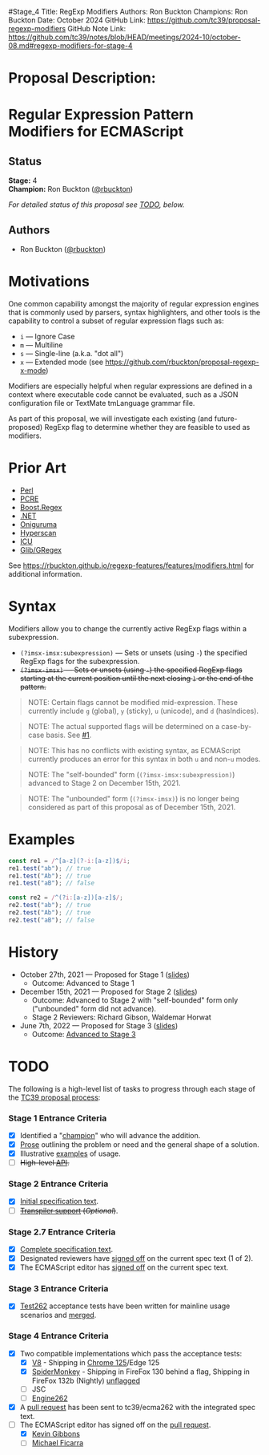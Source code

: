 #Stage_4
Title: RegExp Modifiers
Authors: Ron Buckton
Champions: Ron Buckton
Date: October 2024
GitHub Link: https://github.com/tc39/proposal-regexp-modifiers
GitHub Note Link: https://github.com/tc39/notes/blob/HEAD/meetings/2024-10/october-08.md#regexp-modifiers-for-stage-4

# Proposal Description:
<!--#region:intro-->
# Regular Expression Pattern Modifiers for ECMAScript

<!--#endregion:intro-->

<!--#region:status-->
## Status

**Stage:** 4  
**Champion:** Ron Buckton ([@rbuckton](https://github.com/rbuckton))  

_For detailed status of this proposal see [TODO](#todo), below._  
<!--#endregion:status-->

<!--#region:authors-->
## Authors

* Ron Buckton ([@rbuckton](https://github.com/rbuckton))  
<!--#endregion:authors-->

<!--#region:motivations-->
# Motivations

One common capability amongst the majority of regular expression engines that
is commonly used by parsers, syntax highlighters, and other tools is the capability to
control a subset of regular expression flags such as:

- `i` &mdash; Ignore Case
- `m` &mdash; Multiline
- `s` &mdash; Single-line (a.k.a. "dot all")
- `x` &mdash; Extended mode (see https://github.com/rbuckton/proposal-regexp-x-mode)

Modifiers are especially helpful when regular expressions are defined in a context
where executable code cannot be evaluated, such as a JSON configuration file or 
TextMate tmLanguage grammar file.

As part of this proposal, we will investigate each existing (and future-proposed) RegExp flag
to determine whether they are feasible to used as modifiers.

<!--#endregion:motivations-->

<!--#region:prior-art-->
# Prior Art 

* [Perl](https://rbuckton.github.io/regexp-features/engines/perl.html#feature-modifiers)  
* [PCRE](https://rbuckton.github.io/regexp-features/engines/pcre.html#feature-modifiers)  
* [Boost.Regex](https://rbuckton.github.io/regexp-features/engines/boost.regex.html#feature-modifiers)  
* [.NET](https://rbuckton.github.io/regexp-features/engines/dotnet.html#feature-modifiers)  
* [Oniguruma](https://rbuckton.github.io/regexp-features/engines/oniguruma.html#feature-modifiers)  
* [Hyperscan](https://rbuckton.github.io/regexp-features/engines/hyperscan.html#feature-modifiers)  
* [ICU](https://rbuckton.github.io/regexp-features/engines/icu.html#feature-modifiers)  
* [Glib/GRegex](https://rbuckton.github.io/regexp-features/engines/glib-gregex.html#feature-modifiers)  

See https://rbuckton.github.io/regexp-features/features/modifiers.html for additional information.
<!--#endregion:prior-art-->

<!--#region:syntax-->
# Syntax

Modifiers allow you to change the currently active RegExp flags within a subexpression.

- `(?imsx-imsx:subexpression)` &mdash; Sets or unsets (using `-`) the specified RegExp flags for the subexpression.
- ~~`(?imsx-imsx)` &mdash; Sets or unsets (using `-`) the specified RegExp flags starting at the current position until the next closing `)` or the end of the pattern.~~

> NOTE: Certain flags cannot be modified mid-expression. These currently include `g` (global), `y` (sticky), `u` (unicode), and `d` (hasIndices).

> NOTE: The actual supported flags will be determined on a case-by-case basis. See [#1](https://github.com/tc39/proposal-regexp-modifiers/issues/1).

> NOTE: This has no conflicts with existing syntax, as ECMAScript currently produces an error for this syntax in both `u` and non-`u` modes.

> NOTE: The "self-bounded" form (`(?imsx-imsx:subexpression)`) advanced to Stage 2 on December 15th, 2021.

> NOTE: The "unbounded" form (`(?imsx-imsx)`) is no longer being considered as part of this proposal as of December 15th, 2021.

<!--#endregion:syntax-->

<!--#region:semantics-->
<!-- # Semantics -->


<!--#endregion:semantics-->

<!--#region:examples-->
# Examples

```js
const re1 = /^[a-z](?-i:[a-z])$/i;
re1.test("ab"); // true
re1.test("Ab"); // true
re1.test("aB"); // false

const re2 = /^(?i:[a-z])[a-z]$/;
re2.test("ab"); // true
re2.test("Ab"); // true
re2.test("aB"); // false
```

<!--#endregion:examples-->

<!--#region:api-->
<!--
# API

> TODO: Provide description of High-level API.
-->
<!--#endregion:api-->

<!--#region:grammar-->
<!-- # Grammar

```grammarkdown
``` -->
<!--#endregion:grammar-->

<!--#region:references-->
<!-- # References

> TODO: Provide links to other specifications, etc.

* [Title](url)   -->
<!--#endregion:references-->

# History

- October 27th, 2021 &mdash; Proposed for Stage 1 ([slides](https://1drv.ms/p/s!AjgWTO11Fk-Tkfl7c6yR-2P8T4gn0w?e=cvaUL2))
  - Outcome: Advanced to Stage 1
- December 15th, 2021 &mdash; Proposed for Stage 2 ([slides](https://1drv.ms/p/s!AjgWTO11Fk-Tkfs3yIyrh3hZ2k6PCQ?e=Yodx4H))
  - Outcome: Advanced to Stage 2 with "self-bounded" form only ("unbounded" form did not advance).
  - Stage 2 Reviewers: Richard Gibson, Waldemar Horwat
- June 7th, 2022 &mdash; Proposed for Stage 3 ([slides](https://1drv.ms/p/s!AjgWTO11Fk-Tkf5daRnRsxu8BY5Nsg?e=UKVf8W))
  - Outcome: [Advanced to Stage 3](https://github.com/tc39/notes/blob/31edb829db604fdb0255b21238b20898b66cee41/meetings/2022-06/jun-07.md)

<!--#region:todo-->
# TODO

The following is a high-level list of tasks to progress through each stage of the [TC39 proposal process](https://tc39.github.io/process-document/):

### Stage 1 Entrance Criteria

* [x] Identified a "[champion][Champion]" who will advance the addition.  
* [x] [Prose][Prose] outlining the problem or need and the general shape of a solution.  
* [x] Illustrative [examples][Examples] of usage.  
* [ ] ~~High-level [API][API].~~  

### Stage 2 Entrance Criteria

* [x] [Initial specification text][Specification].  
* [ ] ~~[Transpiler support][Transpiler] (_Optional_)~~.  

### Stage 2.7 Entrance Criteria

* [x] [Complete specification text][Specification].  
* [x] Designated reviewers have [signed off][Stage3ReviewerSignOff] on the current spec text (1 of 2).  
* [x] The ECMAScript editor has [signed off][Stage3EditorSignOff] on the current spec text.  

### Stage 3 Entrance Criteria

* [x] [Test262](https://github.com/tc39/test262) acceptance tests have been written for mainline usage scenarios and [merged][Test262PullRequest].  

### Stage 4 Entrance Criteria

* [x] Two compatible implementations which pass the acceptance tests:  
  * [X] [V8][Implementation1] - Shipping in [Chrome 125](https://developer.chrome.com/release-notes/125)/Edge 125
  * [x] [SpiderMonkey][Implementation2] - Shipping in FireFox 130 behind a flag, Shipping in FireFox 132b (Nightly) [unflagged](https://bugzilla.mozilla.org/show_bug.cgi?id=1913752)
  * [ ] JSC  
  * [ ] [Engine262](https://github.com/engine262/engine262/pull/229)  
* [x] A [pull request][Ecma262PullRequest] has been sent to tc39/ecma262 with the integrated spec text.  
* [ ] The ECMAScript editor has signed off on the [pull request][Ecma262PullRequest].  
  * [x] [Kevin Gibbons](https://github.com/tc39/ecma262/pull/3221#pullrequestreview-1735554031)  
  * [ ] [Michael Ficarra](https://github.com/tc39/ecma262/pull/3221#pullrequestreview-1784954743)  
<!--#endregion:todo-->

<!-- The following links are used throughout the README: -->

[Process]: https://tc39.es/process-document/
[Proposals]: https://github.com/tc39/proposals/
[Grammarkdown]: http://github.com/rbuckton/grammarkdown#readme
[Champion]: #status
[Prose]: #motivations
[Examples]: #examples
[API]: #api
[Specification]: https://rbuckton.github.io/proposal-regexp-modifiers

[Transpiler]: #todo
[Stage3ReviewerSignOff]: #todo
[Stage3EditorSignOff]: #todo
[Test262PullRequest]: https://github.com/tc39/test262/pull/3960
[Implementation1]: https://bugs.chromium.org/p/v8/issues/detail?id=12956
[Implementation2]: https://bugzilla.mozilla.org/show_bug.cgi?id=1899813
[Ecma262PullRequest]: https://github.com/tc39/ecma262/pull/3221
